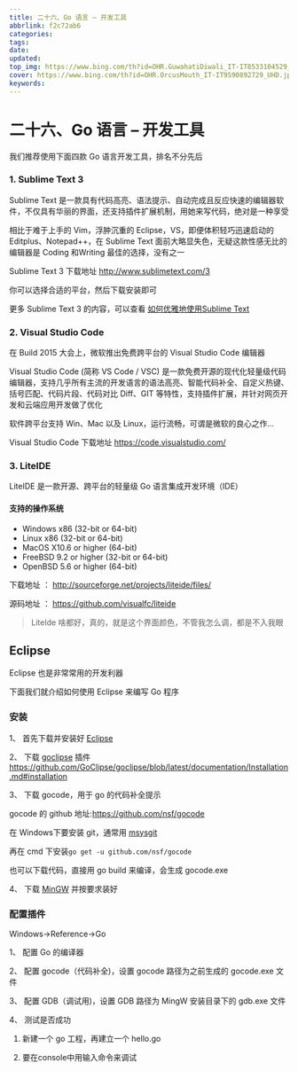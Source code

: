 ```yaml
---
title: 二十六、Go 语言 – 开发工具
abbrlink: f2c72ab6
categories: 
tags: 
date: 
updated: 
top_img: https://www.bing.com/th?id=OHR.GuwahatiDiwali_IT-IT8533104529_UHD.jpg
cover: https://www.bing.com/th?id=OHR.OrcusMouth_IT-IT9590892729_UHD.jpg
keywords: 
---
```

# 二十六、Go 语言 – 开发工具

我们推荐使用下面四款 Go 语言开发工具，排名不分先后

### 1. Sublime Text 3

Sublime Text 是一款具有代码高亮、语法提示、自动完成且反应快速的编辑器软件，不仅具有华丽的界面，还支持插件扩展机制，用她来写代码，绝对是一种享受

相比于难于上手的 Vim，浮肿沉重的 Eclipse，VS，即便体积轻巧迅速启动的 Editplus、Notepad++，在 Sublime Text 面前大略显失色，无疑这款性感无比的编辑器是 Coding 和Writing 最佳的选择，没有之一

Sublime Text 3 下载地址 http://www.sublimetext.com/3

你可以选择合适的平台，然后下载安装即可

更多 Sublime Text 3 的内容，可以查看 [如何优雅地使用Sublime Text](https://jeffjade.com/2015/12/15/2015-04-17-toss-sublime-text/)

### 2. Visual Studio Code

在 Build 2015 大会上，微软推出免费跨平台的 Visual Studio Code 编辑器

Visual Studio Code (简称 VS Code / VSC) 是一款免费开源的现代化轻量级代码编辑器，支持几乎所有主流的开发语言的语法高亮、智能代码补全、自定义热键、括号匹配、代码片段、代码对比 Diff、GIT 等特性，支持插件扩展，并针对网页开发和云端应用开发做了优化

软件跨平台支持 Win、Mac 以及 Linux，运行流畅，可谓是微软的良心之作…

Visual Studio Code 下载地址 https://code.visualstudio.com/

### 3. LiteIDE

LiteIDE 是一款开源、跨平台的轻量级 Go 语言集成开发环境（IDE）

#### 支持的操作系统

- Windows x86 (32-bit or 64-bit)
- Linux x86 (32-bit or 64-bit)
- MacOS X10.6 or higher (64-bit)
- FreeBSD 9.2 or higher (32-bit or 64-bit)
- OpenBSD 5.6 or higher (64-bit)

下载地址 ： http://sourceforge.net/projects/liteide/files/

源码地址 ： https://github.com/visualfc/liteide

> LiteIde 啥都好，真的，就是这个界面颜色，不管我怎么调，都是不入我眼

## Eclipse

Eclipse 也是非常常用的开发利器

下面我们就介绍如何使用 Eclipse 来编写 Go 程序

### 安装

1、 首先下载并安装好 [Eclipse](http://www.eclipse.org/)

2、 下载 [goclipse](http://goclipse.github.io/) 插件 https://github.com/GoClipse/goclipse/blob/latest/documentation/Installation.md#installation

3、 下载 gocode，用于 go 的代码补全提示

gocode 的 github 地址:https://github.com/nsf/gocode

在 Windows下要安装 git，通常用 [msysgit](https://code.google.com/p/msysgit/)

再在 cmd 下安装`go get -u github.com/nsf/gocode`

也可以下载代码，直接用 go build 来编译，会生成 gocode.exe

4、 下载 [MinGW](http://sourceforge.net/projects/mingw/files/MinGW/) 并按要求装好

### 配置插件

Windows->Reference->Go

1、 配置 Go 的编译器

2、 配置 gocode（代码补全)，设置 gocode 路径为之前生成的 gocode.exe 文件

3、 配置 GDB（调试用)，设置 GDB 路径为 MingW 安装目录下的 gdb.exe 文件

4、 测试是否成功

1. 新建一个 go 工程，再建立一个 hello.go

1. 要在console中用输入命令来调试